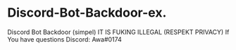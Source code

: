 # Discord-Bot-Backdoor-ex.
Discord Bot Backdoor (simpel)
IT IS FUKING ILLEGAL (RESPEKT PRIVACY)
If You have questions 
Discord: Awa#0174 

